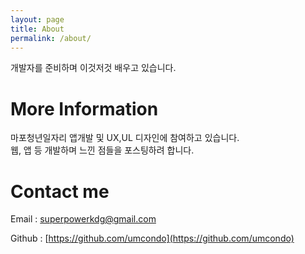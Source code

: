 ```yaml
---
layout: page
title: About
permalink: /about/
---
```


개발자를 준비하며 이것저것 배우고 있습니다.

<h1> More Information</h1>

마포청년일자리 앱개발 및 UX,UL 디자인에 참여하고 있습니다.<br>
웹, 앱 등 개발하며 느낀 점들을 포스팅하려 합니다.

<h1> Contact me</h1>

Email : [superpowerkdg@gmail.com](mailto:superpowerkdg@gmail.com)

Github : [https://github.com/umcondo](https://github.com/umcondo)

